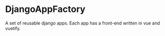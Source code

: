 # DjangoAppFactory
A set of reusable django apps. Each app has a front-end written in vue and vuetify. 
